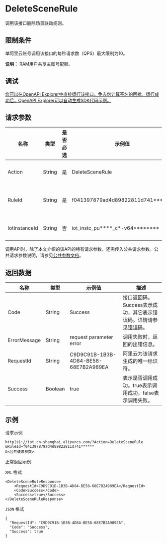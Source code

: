 # DeleteSceneRule

调用该接口删除场景联动规则。

## 限制条件

单阿里云账号调用该接口的每秒请求数（QPS）最大限制为10。

**说明：** RAM用户共享主账号配额。

## 调试

[您可以在OpenAPI Explorer中直接运行该接口，免去您计算签名的困扰。运行成功后，OpenAPI Explorer可以自动生成SDK代码示例。](https://api.aliyun.com/#product=Iot&api=DeleteSceneRule&type=RPC&version=2018-01-20)

## 请求参数

|名称|类型|是否必选|示例值|描述|
|--|--|----|---|--|
|Action|String|是|DeleteSceneRule|系统规定参数。取值：DeleteSceneRule。 |
|RuleId|String|是|f041397879ad4d89822811d741\*\*\*\*\*\*|场景联动规则ID。调用[QuerySceneRule](~~169498~~)接口获取场景联动规则ID。 |
|IotInstanceId|String|否|iot\_instc\_pu\*\*\*\*\_c\*-v64\*\*\*\*\*\*\*\*|实例ID。公共实例不传此参数，企业版实例需传入。 |

调用API时，除了本文介绍的该API的特有请求参数，还需传入公共请求参数。公共请求参数说明，请参见[公共参数文档](~~135196~~)。

## 返回数据

|名称|类型|示例值|描述|
|--|--|---|--|
|Code|String|Success|接口返回码。Success表示成功，其它表示错误码。详情请参见[错误码](~~135200~~)。 |
|ErrorMessage|String|request parameter error|调用失败时，返回的出错信息。 |
|RequestId|String|C9D9C91B-1B3B-4D84-BE58-68E7B2A989EA|阿里云为该请求生成的唯一标识符。 |
|Success|Boolean|true|表示是否调用成功。true表示调用成功，false表示调用失败。 |

## 示例

请求示例

```
http(s)://iot.cn-shanghai.aliyuncs.com/?Action=DeleteSceneRule
&RuleId=f041397879ad4d89822811d741******
&<公共请求参数>
```

正常返回示例

`XML` 格式

```
<DeleteSceneRuleResponse>
    <RequestId>C9D9C91B-1B3B-4D84-BE58-68E7B2A989EA</RequestId>
    <Code>Success</Code>
    <Success>true</Success>
</DeleteSceneRuleResponse>
```

`JSON` 格式

```
{
  "RequestId": "C9D9C91B-1B3B-4D84-BE58-68E7B2A989EA",
  "Code": "Success",
  "Success": true
}
```

